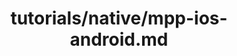 ---
title: tutorials/native/mpp-ios-android.md
showAuthorInfo: false
redirect_path: https://kotlinlang.orghttps://play.kotlinlang.org/hands-on/Targeting%20iOS%20and%20Android%20with%20Kotlin%20Multiplatform/01_Introduction
---